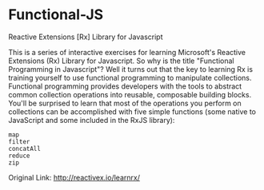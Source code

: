 # Functional-JS
 Reactive Extensions [Rx] Library for Javascript
 
 
 This is a series of interactive exercises for learning Microsoft's Reactive Extensions (Rx) Library for Javascript. So why is the title "Functional Programming in Javascript"? Well it turns out that the key to learning Rx is training yourself to use functional programming to manipulate collections. Functional programming provides developers with the tools to abstract common collection operations into reusable, composable building blocks. You'll be surprised to learn that most of the operations you perform on collections can be accomplished with five simple functions (some native to JavaScript and some included in the RxJS library):

    map
    filter
    concatAll
    reduce
    zip




Original Link:
http://reactivex.io/learnrx/
